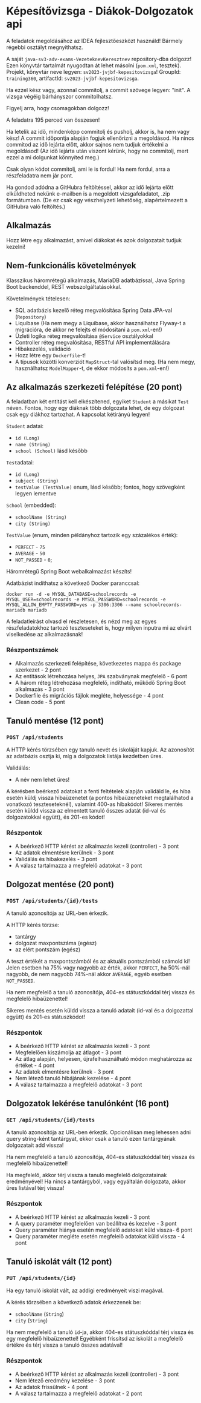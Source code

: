 # Képesítővizsga - Diákok-Dolgozatok api

A feladatok megoldásához az IDEA fejlesztőeszközt használd!
Bármely régebbi osztályt megnyithatsz.

A saját `java-sv3-adv-exams-VezeteknevKeresztnev` repository-dba dolgozz!
Ezen könyvtár tartalmát nyugodtan át lehet másolni (`pom.xml`, tesztek). Projekt, könyvtár
neve legyen: `sv2023-jvjbf-kepesitovizsga`! GroupId: `training360`,
artifactId: `sv2023-jvjbf-kepesitovizsga`.

Ha ezzel kész vagy, azonnal commitolj, a commit szövege legyen: "init". A vizsga végéig bárhányszor commitolhatsz.

Figyelj arra, hogy csomagokban dolgozz!

A feladatra 195 perced van összesen!

Ha letelik az idő, mindenképp commitolj és pusholj, akkor is, ha nem vagy kész! A commit időpontja alapján fogjuk
ellenőrizni a megoldásod. Ha nincs commitod az idő lejárta előtt, akkor sajnos nem tudjuk értékelni a megoldásod! 
(Az idő lejárta után viszont kérünk, hogy ne commitolj, mert ezzel a mi dolgunkat könnyíted meg.)

Csak olyan kódot commitolj, ami le is fordul! Ha nem fordul, arra a részfeladatra nem jár pont.

Ha gondod adódna a GitHubra feltöltéssel, akkor az idő lejárta előtt elküldheted nekünk e-mailben is a
megoldott vizsgafeladatot, .zip formátumban. (De ez csak egy vészhelyzeti lehetőség, alapértelmezett a
GitHubra való feltöltés.)


## Alkalmazás

Hozz létre egy alkalmazást, amivel diákokat és azok dolgozatait tudjuk kezelni!


## Nem-funkcionális követelmények

Klasszikus háromrétegű alkalmazás, MariaDB adatbázissal, Java Spring Boot backenddel, REST webszolgáltatásokkal.

Követelmények tételesen:

* SQL adatbázis kezelő réteg megvalósítása Spring Data JPA-val (`Repository`)
* Liquibase (Ha nem megy a Liquibase, akkor használhatsz Flyway-t a migrációra, de akkor ne felejts el módosítani a `pom.xml`-en!)
* Üzleti logika réteg megvalósítása `@Service` osztályokkal
* Controller réteg megvalósítása, RESTful API implementálására
* Hibakezelés, validáció
* Hozz létre egy `Dockerfile`-t!
* A típusok közötti konverziót `MapStruct`-tal valósítsd meg. (Ha nem megy, használhatsz `ModelMapper`-t, de ekkor módosíts a `pom.xml`-en!)


## Az alkalmazás szerkezeti felépítése (20 pont)

A feladatban két entitást kell elkészítened, egyiket `Student` a másikat `Test` néven. 
Fontos, hogy egy diáknak több dolgozata lehet,
de egy dolgozat csak egy diákhoz tartozhat. A kapcsolat kétirányú legyen!   

`Student` adatai:

* `id (Long)`
* `name (String)`
* `school (School)` lásd később

`Test`adatai:

* `id (Long)`
* `subject (String)`
* `testValue (TestValue)` enum, lásd később; fontos, hogy szövegként legyen lementve

`School` (embedded):

* `schoolName (String)`
* `city (String)`

`TestValue` (enum, minden példányhoz tartozik egy százalékos érték):

*  `PERFECT` - `75`
*  `AVERAGE` - `50`
*  `NOT_PASSED` - `0`;

Háromrétegű Spring Boot webalkalmazást készíts!

Adatbázist indíthatsz a következő Docker paranccsal:

```shell
docker run -d -e MYSQL_DATABASE=schoolrecords -e MYSQL_USER=schoolrecords -e MYSQL_PASSWORD=schoolrecords -e MYSQL_ALLOW_EMPTY_PASSWORD=yes -p 3306:3306 --name schoolrecords-mariadb mariadb
```

A feladatleírást olvasd el részletesen, és nézd meg az egyes részfeladatokhoz tartozó teszteseteket is, hogy milyen
inputra mi az elvárt viselkedése az alkalmazásnak!

### Részpontszámok

* Alkalmazás szerkezeti felépítése, következetes mappa és package szerkezet - 2 pont
* Az entitások létrehozása helyes, `JPA` szabványnak megfelelő - 6 pont
* A három réteg létrehozása megfelelő, indítható, működő Spring Boot alkalmazás - 3 pont
* Dockerfile és migrációs fájlok megléte, helyessége - 4 pont
* Clean code - 5 pont


## Tanuló mentése (12 pont)

### `POST /api/students`

A HTTP kérés törzsében egy tanuló nevét és iskoláját kapjuk. 
Az azonosítót az adatbázis osztja ki, míg a dolgozatok listája kezdetben üres.  

Validálás:

* A név nem lehet üres!

A kérésben beérkező adatokat a fenti feltételek alapján validáld le, és hiba esetén küldj vissza hibaüzenetet (a pontos
hibaüzeneteket megtalálhatod a vonatkozó teszteseteknél), valamint 400-as hibakódot!
Sikeres mentés esetén küldd vissza az elmentett tanuló összes adatát (id-val és dolgozatokkal együtt), és 201-es kódot!

### Részpontok

* A beérkező HTTP kérést az alkalmazás kezeli (controller) - 3 pont
* Az adatok elmentésre kerülnek - 3 pont
* Validálás és hibakezelés - 3 pont
* A válasz tartalmazza a megfelelő adatokat - 3 pont


## Dolgozat mentése (20 pont)

### `POST /api/students/{id}/tests`

A tanuló azonosítója az URL-ben érkezik.

A HTTP kérés törzse:
* tantárgy
* dolgozat maxpontszáma (egész)
* az elért pontszám (egész)  

A teszt értékét a maxpontszámból és az aktuális pontszámból számold ki! Jelen esetben ha 75% vagy nagyobb az érték, 
akkor `PERFECT`, ha 50%-nál nagyobb, de nem nagyobb 74%-nál akkor `AVERAGE`, egyéb esetben `NOT_PASSED`.

Ha nem megfelelő a tanuló azonosítója, 404-es státuszkóddal térj vissza és megfelelő hibaüzenettel!

Sikeres mentés esetén küldd vissza a tanuló adatait (id-val és a dolgozattal együtt) és 201-es státuszkódot!

### Részpontok

* A beérkező HTTP kérést az alkalmazás kezeli - 3 pont
* Megfelelően kiszámolja az átlagot - 3 pont
* Az átlag alapján, helyesen, újrafelhasználható módon meghatározza az értéket - 4 pont
* Az adatok elmentésre kerülnek - 3 pont
* Nem létező tanuló hibájának kezelése - 4 pont
* A válasz tartalmazza a megfelelő adatokat - 3 pont


## Dolgozatok lekérése tanulónként (16 pont)

### `GET /api/students/{id}/tests`

A tanuló azonosítója az URL-ben érkezik. Opcionálisan meg lehessen adni query string-ként tantárgyat, 
ekkor csak a tanuló ezen tantárgyának dolgozatait add vissza!   

Ha nem megfelelő a tanuló azonosítója, 404-es státuszkóddal térj vissza és megfelelő hibaüzenettel!

Ha megfelelő, akkor térj vissza a tanuló megfelelő dolgozatainak eredményével! Ha nincs a tantárgyból, 
vagy egyáltalán dolgozata, akkor üres listával térj vissza!

### Részpontok

* A beérkező HTTP kérést az alkalmazás kezeli - 3 pont
* A query paraméter megfelelően van beállítva és kezelve - 3 pont
* Query paraméter hiánya esetén megfelelő adatokat küld vissza- 6 pont
* Query paraméter megléte esetén megfelelő adatokat küld vissza - 4 pont


## Tanuló iskolát vált (12 pont)

### `PUT /api/students/{id}`

Ha egy tanuló iskolát vált, az addigi eredményeit viszi magával.

A kérés törzsében a következő adatok érkezzenek be:

* `schoolName` (`String`)
* `city` (`String`)

Ha nem megfelelő a tanuló `id`-ja, akkor 404-es státuszkóddal térj vissza és egy megfelelő hibaüzenettel! Egyébként frissítsd
az iskolát a megfelelő értékre és térj vissza a tanuló összes adatával!

### Részpontok

* A beérkező HTTP kérést az alkalmazás kezeli (controller) - 3 pont
* Nem létező eredmény kezelése - 3 pont
* Az adatok frissülnek - 4 pont
* A válasz tartalmazza a megfelelő adatokat - 2 pont







